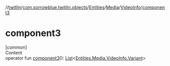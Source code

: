 //[twitlin](../../../../index.md)/[com.sorrowblue.twitlin.objects](../../../index.md)/[Entities](../../index.md)/[Media](../index.md)/[VideoInfo](index.md)/[component3](component3.md)



# component3  
[common]  
Content  
operator fun [component3](component3.md)(): [List](https://kotlinlang.org/api/latest/jvm/stdlib/kotlin.collections/-list/index.html)<[Entities.Media.VideoInfo.Variant](-variant/index.md)>  



